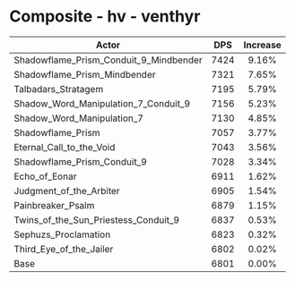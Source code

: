 # Composite - hv - venthyr
| Actor | DPS | Increase |
|---|:---:|:---:|
|Shadowflame_Prism_Conduit_9_Mindbender|7424|9.16%|
|Shadowflame_Prism_Mindbender|7321|7.65%|
|Talbadars_Stratagem|7195|5.79%|
|Shadow_Word_Manipulation_7_Conduit_9|7156|5.23%|
|Shadow_Word_Manipulation_7|7130|4.85%|
|Shadowflame_Prism|7057|3.77%|
|Eternal_Call_to_the_Void|7043|3.56%|
|Shadowflame_Prism_Conduit_9|7028|3.34%|
|Echo_of_Eonar|6911|1.62%|
|Judgment_of_the_Arbiter|6905|1.54%|
|Painbreaker_Psalm|6879|1.15%|
|Twins_of_the_Sun_Priestess_Conduit_9|6837|0.53%|
|Sephuzs_Proclamation|6823|0.32%|
|Third_Eye_of_the_Jailer|6802|0.02%|
|Base|6801|0.00%|
